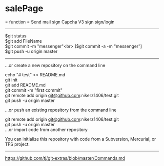 # salePage
= function =
Send mail sign
Capcha V3 sign
sign/login

---------

$git status<br>
$git add FileName<br>
$git commit -m "messenger"<br>
[$git commit -a -m "messenger"]<br>
$git push -u origin master<br>

----------
…or create a new repository on the command line

echo "# test" >> README.md<br>
git init<br>
git add README.md<br>
git commit -m "first commit"<br>
git remote add origin git@github.com:nikerz1406/test.git<br>
git push -u origin master<br>

…or push an existing repository from the command line

git remote add origin git@github.com:nikerz1406/test.git<br>
git push -u origin master<br>
…or import code from another repository<br>

You can initialize this repository with code from a Subversion, Mercurial, or TFS project.<br>

------------
https://github.com/tj/git-extras/blob/master/Commands.md
